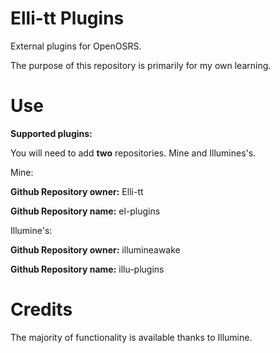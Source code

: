 # Elli-tt Plugins

External plugins for OpenOSRS.

The purpose of this repository is primarily for my own learning.

# Use

**Supported plugins:**

You will need to add **two** repositories. Mine and Illumines's.

Mine:

**Github Repository owner:** Elli-tt

**Github Repository name:** el-plugins

Illumine's:

**Github Repository owner:** illumineawake

**Github Repository name:** illu-plugins



# Credits

The majority of functionality is available thanks to Illumine.